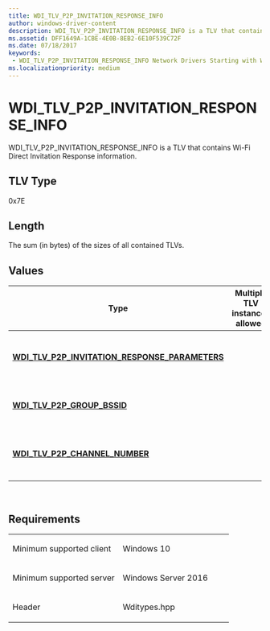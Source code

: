 ```yaml
---
title: WDI_TLV_P2P_INVITATION_RESPONSE_INFO
author: windows-driver-content
description: WDI_TLV_P2P_INVITATION_RESPONSE_INFO is a TLV that contains Wi-Fi Direct Invitation Response information.
ms.assetid: DFF1649A-1CBE-4E0B-8EB2-6E10F539C72F
ms.date: 07/18/2017
keywords:
 - WDI_TLV_P2P_INVITATION_RESPONSE_INFO Network Drivers Starting with Windows Vista
ms.localizationpriority: medium
---
```


# WDI\_TLV\_P2P\_INVITATION\_RESPONSE\_INFO


WDI\_TLV\_P2P\_INVITATION\_RESPONSE\_INFO is a TLV that contains Wi-Fi Direct Invitation Response information.

## TLV Type


0x7E

## Length


The sum (in bytes) of the sizes of all contained TLVs.

## Values


| Type                                                                                                  | Multiple TLV instances allowed | Optional | Description                                      |
|-------------------------------------------------------------------------------------------------------|--------------------------------|----------|--------------------------------------------------|
| [**WDI\_TLV\_P2P\_INVITATION\_RESPONSE\_PARAMETERS**](wdi-tlv-p2p-invitation-response-parameters.md) |                                |          | The Wi-Fi Direct Invitation Response parameters. |
| [**WDI\_TLV\_P2P\_GROUP\_BSSID**](wdi-tlv-p2p-group-bssid.md)                                        |                                | X        | The Group BSSID for local Wi-Fi Direct GO.       |
| [**WDI\_TLV\_P2P\_CHANNEL\_NUMBER**](wdi-tlv-p2p-channel-number.md)                                  |                                | X        | The operating channel for Wi-Fi Direct GO.       |

 

Requirements
------------

<table>
<colgroup>
<col width="50%" />
<col width="50%" />
</colgroup>
<tbody>
<tr class="odd">
<td><p>Minimum supported client</p></td>
<td><p>Windows 10</p></td>
</tr>
<tr class="even">
<td><p>Minimum supported server</p></td>
<td><p>Windows Server 2016</p></td>
</tr>
<tr class="odd">
<td><p>Header</p></td>
<td>Wditypes.hpp</td>
</tr>
</tbody>
</table>

 

 





